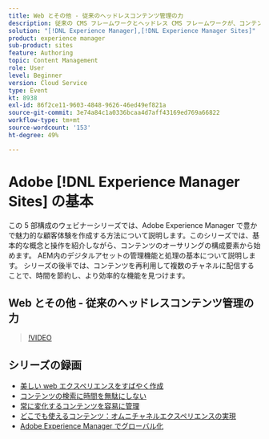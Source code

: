 ```yaml
---
title: Web とその他 - 従来のヘッドレスコンテンツ管理の力
description: 従来の CMS フレームワークとヘッドレス CMS フレームワークが、コンテンツ管理とデジタルエクスペリエンス配信の未来をどのように形成しているかについて説明します。
solution: "[!DNL Experience Manager],[!DNL Experience Manager Sites]"
product: experience manager
sub-product: sites
feature: Authoring
topic: Content Management
role: User
level: Beginner
version: Cloud Service
type: Event
kt: 8938
exl-id: 86f2ce11-9603-4848-9626-46ed49ef821a
source-git-commit: 3e74a84c1a0336bcaa4d7aff43169ed769a66822
workflow-type: tm+mt
source-wordcount: '153'
ht-degree: 49%

---
```


# Adobe [!DNL Experience Manager Sites] の基本

この 5 部構成のウェビナーシリーズでは、Adobe Experience Manager で豊かで魅力的な顧客体験を作成する方法について説明します。このシリーズでは、基本的な概念と操作を紹介しながら、コンテンツのオーサリングの構成要素から始めます。 AEM内のデジタルアセットの管理機能と処理の基本について説明します。 シリーズの後半では、コンテンツを再利用して複数のチャネルに配信することで、時間を節約し、より効率的な機能を見つけます。

## Web とその他 - 従来のヘッドレスコンテンツ管理の力

>[!VIDEO](https://video.tv.adobe.com/v/336949/?quality=12&learn=on&hidetitle=true)

<!-- description -->

## シリーズの録画

* [美しい web エクスペリエンスをすばやく作成](authoring-fundamentals.md)
* [コンテンツの検索に時間を無駄にしない](media-library-administration.md)
* [常に変化するコンテンツを容易に管理](collaboration-tools.md)
* [どこでも使えるコンテンツ：オムニチャネルエクスペリエンスの実現](omnichannel-experiences.md)
* [Adobe Experience Manager でグローバル化](multi-site-management-web-translation.md)
